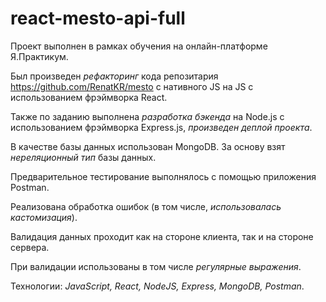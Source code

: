 # react-mesto-api-full

Проект выполнен в рамках обучения на онлайн-платформе Я.Практикум.  

Был произведен *рефакторинг* кода репозитария https://github.com/RenatKR/mesto с нативного JS на JS c использованием фрэймворка React.

Также по заданию выполнена *разработка бэкенда* на Node.js с использованием фрэймворка Express.js, *произведен деплой проекта*.  

В качестве базы данных использован MongoDB. За основу взят *нереляционный тип* базы данных.  

Предварительное тестирование выполнялось с помощью приложения Postman.

Реализована обработка ошибок (в том числе, *использовалась кастомизация*).

Валидация данных проходит как на стороне клиента, так и на стороне сервера.

При валидации использованы в том числе *регулярные выражения*.

Технологии: *JavaScript, React, NodeJS, Express, MongoDB, Postman*.
